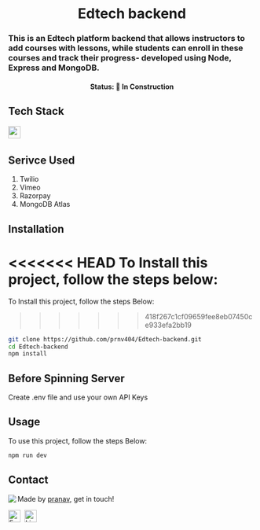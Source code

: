 
<h1 align="center">
	Edtech backend
</h1>

<h3>
 This is an Edtech  platform  backend that allows instructors to add courses with lessons, while students can enroll in these courses and track their progress- developed using Node, Express and MongoDB.
</h3>



<h4 align="center">
	Status: 🚧 In Construction
</h4>



## Tech Stack
<img src="https://img.shields.io/badge/Nodejs-05122A?style=flat&logo=node.js" alt="nodejs Badge" height="25">&nbsp;

## Serivce Used 

<ol>
	<li>Twilio</li>
	<li>Vimeo</li>
	<li>Razorpay</li>
	<li> MongoDB Atlas</li>
</ol>


## Installation
<<<<<<< HEAD
To Install this project, follow the steps below:
=======
To Install this project, follow the steps Below:
>>>>>>> 418f267c1cf09659fee8eb07450ce933efa2bb19
```bash
git clone https://github.com/prnv404/Edtech-backend.git
cd Edtech-backend
npm install
```
## Before Spinning Server
 
  Create .env file and use your own API Keys 

## Usage
To use this project, follow the steps Below:

```bash
npm run dev
```

## Contact
<img align="left" src="https://avatars.githubusercontent.com/prnv404?size=100">

Made by [pranav](https://github.com/prnv404), get in touch!

<a href="mailto:pranavofficial404@gmail.com" target="_blank"><img src="https://img.shields.io/badge/Email-D14836?style=flat&logo=gmail&logoColor=white" alt="Email Badge" height="25"></a>&nbsp;
<a href="https://www.linkedin.com/in/pranav s" target="_blank"><img src="https://img.shields.io/badge/Linkedin-0077B5?style=flat&logo=linkedin&logoColor=white" alt="LinkedIn Badge" height="25"></a>&nbsp;

<br clear="left"/>
